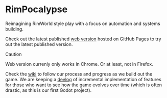 # RimPocalypse

Reimagining RimWorld style play with a focus on automation and systems building.

Check out the latest published [web version](https://cosmic-canopy-studio.github.io/rimpocalypse/) hosted on GitHub Pages to try out the latest published version.
> [!CAUTION]
> Web version currenly only works in Chrome. Or at least, not in Firefox.

Check the [wiki](https://github.com/cosmic-canopy-studio/rimpocalypse/wiki) to follow our process and progress as we
build out the game. We are keeping a [devlog](https://github.com/cosmic-canopy-studio/rimpocalypse/wiki/Minimum-Verifiable-Fun-(MVF)) of incremental implementation of 
features for those who want to see how the game evolves over time (which is often drastic, as this is our first Godot project).


